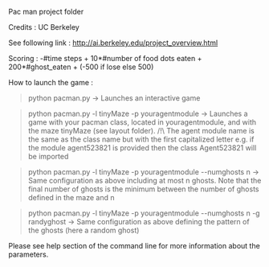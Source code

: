 Pac man project folder

Credits : UC Berkeley

See following link : http://ai.berkeley.edu/project_overview.html

Scoring : -#time steps + 10*#number of food dots eaten + 200*#ghost_eaten + (-500 if lose else 500)

How to launch the game : 

 > python pacman.py
	-> Launches an interactive game

 > python pacman.py -l tinyMaze -p youragentmodule
	-> Launches a game with your pacman class, located in youragentmodule, and with the maze tinyMaze (see layout folder).
	   /!\ The agent module name is the same as the class name but with the first capitalized letter
	   e.g. if the module agent523821 is provided then the class Agent523821 will be imported 

 > python pacman.py -l tinyMaze -p youragentmodule --numghosts n
	-> Same configuration as above including at most n ghosts. Note that the final number of ghosts is the minimum
	   between the number of ghosts defined in the maze and n 

  > python pacman.py -l tinyMaze -p youragentmodule --numghosts n -g randyghost
	-> Same configuration as above defining the pattern of the ghosts (here a random ghost)

Please see help section of the command line for more information about the parameters.

